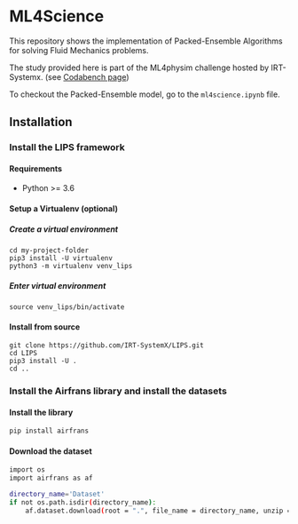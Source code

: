 # ML4Science

This repository shows the implementation of Packed-Ensemble Algorithms for solving Fluid Mechanics problems.

The study provided here is part of the ML4physim challenge hosted by IRT-Systemx. (see [Codabench page](https://www.codabench.org/competitions/1534/))

To checkout the Packed-Ensemble model, go to the `ml4science.ipynb` file.

## Installation

### Install the LIPS framework


#### Requirements
- Python >= 3.6

#### Setup a Virtualenv (optional)
##### Create a virtual environment

```commandline
cd my-project-folder
pip3 install -U virtualenv
python3 -m virtualenv venv_lips
```
##### Enter virtual environment
```commandline
source venv_lips/bin/activate
```

#### Install from source
```commandline
git clone https://github.com/IRT-SystemX/LIPS.git
cd LIPS
pip3 install -U .
cd ..
```

### Install the Airfrans library and install the datasets

#### Install the library
```sh
pip install airfrans
```

#### Download the dataset
```sh
import os
import airfrans as af

directory_name='Dataset'
if not os.path.isdir(directory_name):
    af.dataset.download(root = ".", file_name = directory_name, unzip = True, OpenFOAM = False)
```
